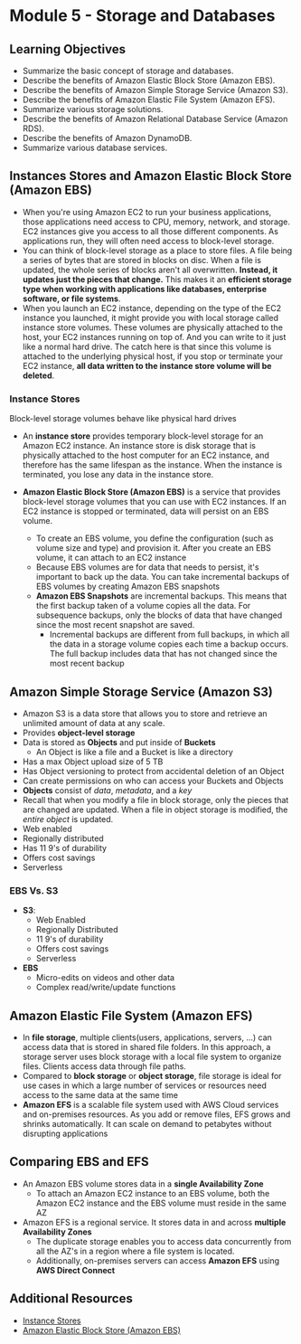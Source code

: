 # Module 5 - Storage and Databases

## Learning Objectives

- Summarize the basic concept of storage and databases.
- Describe the benefits of Amazon Elastic Block Store (Amazon EBS).
- Describe the benefits of Amazon Simple Storage Service (Amazon S3).
- Describe the benefits of Amazon Elastic File System (Amazon EFS).
- Summarize various storage solutions.
- Describe the benefits of Amazon Relational Database Service (Amazon RDS).
- Describe the benefits of Amazon DynamoDB.
- Summarize various database services.

## Instances Stores and Amazon Elastic Block Store (Amazon EBS)

- When you're using Amazon EC2 to run your business applications, those applications need access to CPU, memory, network, and storage. EC2 instances give you access to all those different components. As applications run, they will often need access to block-level storage.
- You can think of block-level storage as a place to store files. A file being a series of bytes that are stored in blocks on disc. When a file is updated, the whole series of blocks aren't all overwritten. **Instead, it updates just the pieces that change.** This makes it an **efficient storage type when working with applications like databases, enterprise software, or file systems**.
- When you launch an EC2 instance, depending on the type of the EC2 instance you launched, it might provide you with local storage called instance store volumes. These volumes are physically attached to the host, your EC2 instances running on top of. And you can write to it just like a normal hard drive. The catch here is that since this volume is attached to the underlying physical host, if you stop or terminate your EC2 instance, **all data written to the instance store volume will be deleted**.

### Instance Stores

Block-level storage volumes behave like physical hard drives

- An **instance store** provides temporary block-level storage for an Amazon EC2 instance.  An instance store is disk storage that is physically attached to the host computer for an EC2 instance, and therefore has the same lifespan as the instance.  When the instance is terminated, you lose any data in the instance store.

- **Amazon Elastic Block Store (Amazon EBS)** is a service that provides block-level storage volumes that you can use with EC2 instances.  If an EC2 instance is stopped or terminated, data will persist on an EBS volume.
  - To create an EBS volume, you define the configuration (such as volume size and type) and provision it.  After you create an EBS volume, it can attach to an EC2 instance
  - Because EBS volumes are for data that needs to persist, it's important to back up the data.  You can take incremental backups of EBS volumes by creating Amazon EBS snapshots
  - **Amazon EBS Snapshots** are incremental backups.  This means that the first backup taken of a volume copies all the data.  For subsequence backups, only the blocks of data that have changed since the most recent snapshot are saved.
    - Incremental backups are different from full backups, in which all the data in a storage volume copies each time a backup occurs.  The full backup includes data that has not changed since the most recent backup

## Amazon Simple Storage Service (Amazon S3)

- Amazon S3 is a data store that allows you to store and retrieve an unlimited amount of data at any scale.
- Provides **object-level storage**
- Data is stored as **Objects** and put inside of **Buckets**
  - An Object is like a file and a Bucket is like a directory
- Has a max Object upload size of 5 TB
- Has Object versioning to protect from accidental deletion of an Object
- Can create permissions on who can access your Buckets and Objects
- **Objects** consist of *data*, *metadata*, and a *key*
- Recall that when you modify a file in block storage, only the pieces that are changed are updated. When a file in object storage is modified, the *entire object* is updated.
- Web enabled
- Regionally distributed
- Has 11 9's of durability
- Offers cost savings
- Serverless

### EBS Vs. S3

- **S3**:
  - Web Enabled
  - Regionally Distributed
  - 11 9's of durability
  - Offers cost savings
  - Serverless
- **EBS**
  - Micro-edits on videos and other data
  - Complex read/write/update functions

## Amazon Elastic File System (Amazon EFS)

- In **file storage**, multiple clients(users, applications, servers, ...) can access data that is stored in shared file folders.  In this approach, a storage server uses block storage with a local file system to organize files.  Clients access data through file paths.
- Compared to **block storage** or **object storage**, file storage is ideal for use cases in which a large number of services or resources need access to the same data at the same time
- **Amazon EFS** is a scalable file system used with AWS Cloud services and on-premises resources.  As you add or remove files, EFS grows and shrinks automatically. It can scale on demand to petabytes without disrupting applications

## Comparing EBS and EFS

- An Amazon EBS volume stores data in a **single Availability Zone**
  - To attach an Amazon EC2 instance to an EBS volume, both the Amazon EC2 instance and the EBS volume must reside in the same AZ
- Amazon EFS is a regional service.  It stores data in and across **multiple Availability Zones**
  - The duplicate storage enables you to access data concurrently from all the AZ's in a region where a file system is located.
  - Additionally, on-premises servers can access **Amazon EFS** using **AWS Direct Connect**

## Additional Resources

- [Instance Stores](https://docs.aws.amazon.com/AWSEC2/latest/UserGuide/InstanceStorage.html)
- [Amazon Elastic Block Store (Amazon EBS)](https://aws.amazon.com/ebs)